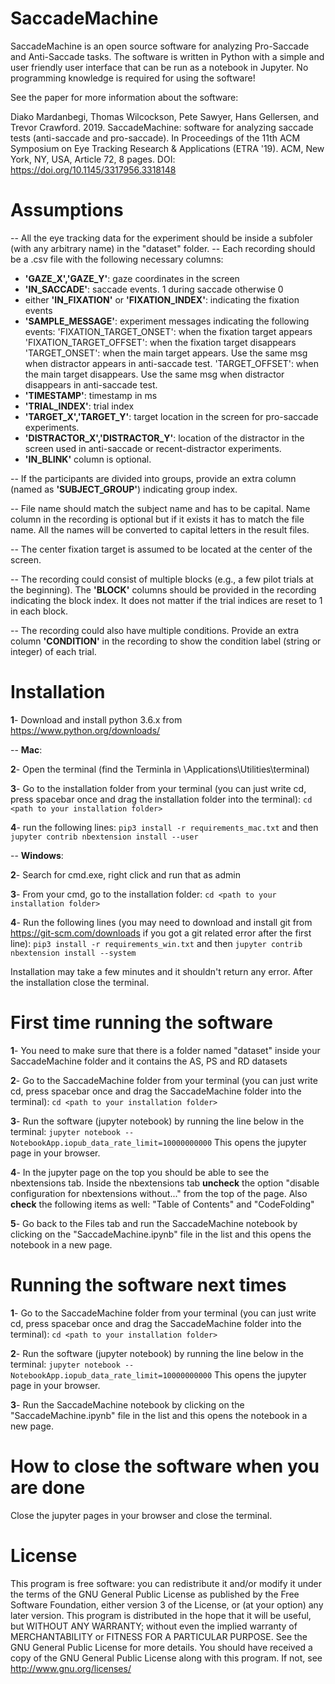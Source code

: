 # SaccadeMachine
SaccadeMachine is an open source software for analyzing Pro-Saccade and Anti-Saccade tasks. The software is written in Python with a simple and user friendly user interface that can be run as a notebook in Jupyter. No programming knowledge is required for using the software!

See the paper for more information about the software:

Diako Mardanbegi, Thomas Wilcockson, Pete Sawyer, Hans Gellersen, and Trevor Crawford. 2019. SaccadeMachine: software for analyzing saccade tests (anti-saccade and pro-saccade). In Proceedings of the 11th ACM Symposium on Eye Tracking Research & Applications (ETRA '19). ACM, New York, NY, USA, Article 72, 8 pages. DOI: https://doi.org/10.1145/3317956.3318148 

# Assumptions
--  All the eye tracking data for the experiment should be inside a subfoler (with any arbitrary name) in the "dataset" folder.
--  Each recording should be a .csv file with the following necessary columns:
* **'GAZE_X','GAZE_Y'**: gaze coordinates in the screen 
* **'IN_SACCADE'**: saccade events. 1 during saccade otherwise 0 
* either **'IN_FIXATION'** or **'FIXATION_INDEX'**: indicating the fixation events
* **'SAMPLE_MESSAGE'**: experiment messages indicating the following events: 
        'FIXATION_TARGET_ONSET': when the fixation target appears
        'FIXATION_TARGET_OFFSET': when the fixation target disappears
        'TARGET_ONSET': when the main target appears. Use the same msg when distractor appears in anti-saccade test. 
        'TARGET_OFFSET': when the main target disappears. Use the same msg when distractor disappears in anti-saccade test. 
* **'TIMESTAMP'**: timestamp in ms
* **'TRIAL_INDEX'**: trial index 
* **'TARGET_X','TARGET_Y'**: target location in the screen for pro-saccade experiments.
* **'DISTRACTOR_X','DISTRACTOR_Y'**: location of the distractor in the screen used in anti-saccade or recent-distractor experiments.
* **'IN_BLINK'** column is optional.

-- If the participants are divided into groups, provide an extra column (named as **'SUBJECT_GROUP'**) indicating group index.

-- File name should match the subject name and has to be capital. Name column in the recording is optional but if it exists it has to match the file name. All the names will be converted to capital letters in the result files. 

-- The center fixation target is assumed to be located at the center of the screen. 

-- The recording could consist of multiple blocks (e.g., a few pilot trials at the beginning). The **'BLOCK'** columns should be provided in the recording indicating the block index. It does not matter if the trial indices are reset to 1 in each block. 

-- The recording could also have multiple conditions. Provide an extra column **'CONDITION'** in the recording to show the condition label (string or integer) of each trial.  


# Installation

**1**- Download and install python 3.6.x from https://www.python.org/downloads/

-- **Mac**:

**2**- Open the terminal (find the Terminla in \Applications\Utilities\terminal)

**3**- Go to the installation folder from your terminal (you can just write cd, press spacebar once and drag the installation folder into the terminal): 
```cd <path to your installation folder>```

**4**- run the following lines:
```pip3 install -r requirements_mac.txt```
and then 
```jupyter contrib nbextension install --user```

-- **Windows**:

**2**- Search for cmd.exe, right click and run that as admin

**3**- From your cmd, go to the installation folder:
```cd <path to your installation folder>```

**4**- Run the following lines (you may need to download and install git from https://git-scm.com/downloads
if you got a git related error after the first line): 
```pip3 install -r requirements_win.txt```
and then 
```jupyter contrib nbextension install --system```


Installation may take a few minutes and it shouldn't return any error. After the installation close the terminal.
 
# First time running the software

**1**- You need to make sure that there is a folder named "dataset" inside your SaccadeMachine folder and it contains the AS, PS and RD datasets

**2**- Go to the SaccadeMachine folder from your terminal (you can just write cd, press spacebar once and drag the SaccadeMachine folder into the terminal):
```cd <path to your installation folder>```

**3**- Run the software (jupyter notebook) by running the line below in the terminal:
```jupyter notebook --NotebookApp.iopub_data_rate_limit=10000000000``` 
This opens the jupyter page in your browser.

**4**- In the jupyter page on the top you should be able to see the nbextensions tab. Inside the nbextensions tab **uncheck** the option "disable configuration for nbextensions without..." from the top of the page. Also **check** the following items as well: "Table of Contents" and "CodeFolding"

**5**- Go back to the Files tab and run the SaccadeMachine notebook by clicking on the "SaccadeMachine.ipynb" file in the list and this opens the notebook in a new page.

# Running the software next times

**1**- Go to the SaccadeMachine folder from your terminal (you can just write cd, press spacebar once and drag the SaccadeMachine folder into the terminal):
```cd <path to your installation folder>```

**2**- Run the software (jupyter notebook) by running the line below in the terminal:
```jupyter notebook --NotebookApp.iopub_data_rate_limit=10000000000```
This opens the jupyter page in your browser.

**3**- Run the SaccadeMachine notebook by clicking on the "SaccadeMachine.ipynb" file in the list and this opens the notebook in a new page.

# How to close the software when you are done
Close the jupyter pages in your browser and close the terminal.

# License
This program is free software: you can redistribute it and/or modify
it under the terms of the GNU General Public License as published by
the Free Software Foundation, either version 3 of the License, or
(at your option) any later version.
This program is distributed in the hope that it will be useful,
but WITHOUT ANY WARRANTY; without even the implied warranty of
MERCHANTABILITY or FITNESS FOR A PARTICULAR PURPOSE.  See the
GNU General Public License for more details.
You should have received a copy of the GNU General Public License
along with this program.  If not, see <http://www.gnu.org/licenses/>
